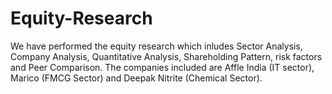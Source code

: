 # Equity-Research

We have performed the equity research which inludes Sector Analysis, Company Analysis, Quantitative Analysis, Shareholding Pattern, risk factors and Peer Comparison.
The companies included are Affle India (IT sector), Marico (FMCG Sector) and Deepak Nitrite (Chemical Sector).
